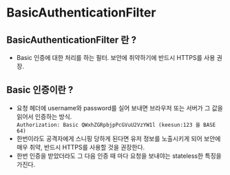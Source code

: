 # BasicAuthenticationFilter

## BasicAuthenticationFilter 란 ? 
- Basic 인증에 대한 처리를 하는 필터. 보안에 취약하기에 반드시 HTTPS를 사용 권장.

## Basic 인증이란 ?
- 요청 헤더에 username와 password를 실어 보내면 브라우저 또는 서버가 그 값을 읽어서 인증하는 방식.  
`Authorization: Basic QWxhZGRpbjpPcGVuU2VzYW1l (keesun:123 을 BASE 64)`
- 한번이라도 공격자에게 스니핑 당하게 된다면 유저 정보를 노출시키게 되어 보안에 매우 취약, 반드시 HTTPS를 사용할 것을 권장한다.
- 한번 인증을 받았더라도 그 다음 인증 때 마다 요청을 보내야는 stateless한 특징을 가진다.  

